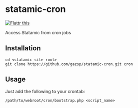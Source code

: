 # statamic-cron

<a href="https://flattr.com/submit/auto?user_id=gazsp&url=https%3A%2F%2Fgithub.com%2Fgazsp%2Fstatamic-cron" target="_blank"><img src="https://button.flattr.com/flattr-badge-large.png" alt="Flattr this" title="Flattr this" border="0"></a>

Access Statamic from cron jobs

## Installation

    cd <statamic site root>
    git clone https://github.com/gazsp/statamic-cron.git cron

## Usage

Just add the following to your crontab:

    /path/to/webroot/cron/bootstrap.php <script_name>
